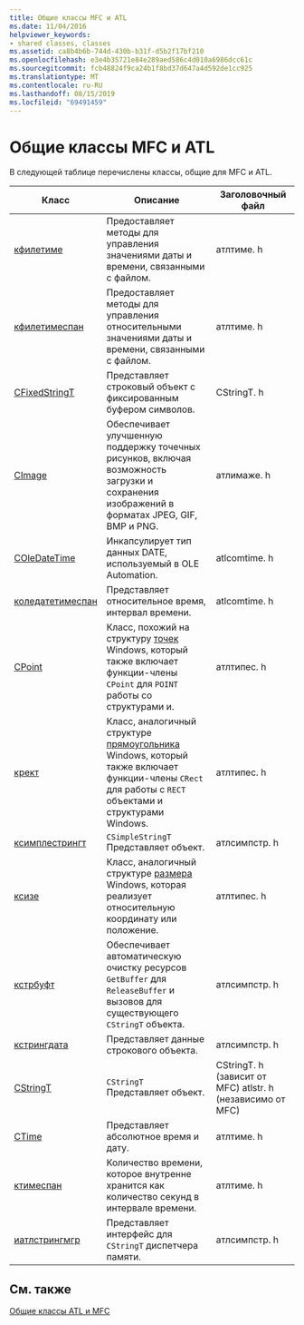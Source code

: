 ```yaml
---
title: Общие классы MFC и ATL
ms.date: 11/04/2016
helpviewer_keywords:
- shared classes, classes
ms.assetid: ca8b4b6b-744d-430b-b31f-d5b2f17bf210
ms.openlocfilehash: e3e4b35721e84e289aed586c4d010a6986dcc61c
ms.sourcegitcommit: fcb48824f9ca24b1f8bd37d647a4d592de1cc925
ms.translationtype: MT
ms.contentlocale: ru-RU
ms.lasthandoff: 08/15/2019
ms.locfileid: "69491459"
---
```

# <a name="classes-shared-by-mfc-and-atl"></a>Общие классы MFC и ATL

В следующей таблице перечислены классы, общие для MFC и ATL.

|Класс|Описание|Заголовочный файл|
|-----------|-----------------|-----------------|
|[кфилетиме](../../atl-mfc-shared/reference/cfiletime-class.md)|Предоставляет методы для управления значениями даты и времени, связанными с файлом.|атлтиме. h|
|[кфилетимеспан](../../atl-mfc-shared/reference/cfiletimespan-class.md)|Предоставляет методы для управления относительными значениями даты и времени, связанными с файлом.|атлтиме. h|
|[CFixedStringT](../../atl-mfc-shared/reference/cfixedstringt-class.md)|Представляет строковый объект с фиксированным буфером символов.|CStringT. h|
|[CImage](../../atl-mfc-shared/reference/cimage-class.md)|Обеспечивает улучшенную поддержку точечных рисунков, включая возможность загрузки и сохранения изображений в форматах JPEG, GIF, BMP и PNG.|атлимаже. h|
|[COleDateTime](../../atl-mfc-shared/reference/coledatetime-class.md)|Инкапсулирует тип данных DATE, используемый в OLE Automation.|atlcomtime. h|
|[коледатетимеспан](../../atl-mfc-shared/reference/coledatetimespan-class.md)|Представляет относительное время, интервал времени.|atlcomtime. h|
|[CPoint](../../atl-mfc-shared/reference/cpoint-class.md)|Класс, похожий на структуру [точек](/windows/win32/api/windef/ns-windef-point) Windows, который также включает функции-члены `CPoint` для `POINT` работы со структурами и.|атлтипес. h|
|[крект](../../atl-mfc-shared/reference/crect-class.md)|Класс, аналогичный структуре [прямоугольника](/windows/win32/api/windef/ns-windef-rect) Windows, который также включает функции-члены `CRect` для работы с `RECT` объектами и структурами Windows.|атлтипес. h|
|[ксимплестрингт](../../atl-mfc-shared/reference/csimplestringt-class.md)|`CSimpleStringT` Представляет объект.|атлсимпстр. h|
|[ксизе](../../atl-mfc-shared/reference/csize-class.md)|Класс, аналогичный структуре [размера](/windows/win32/api/windef/ns-windef-size) Windows, которая реализует относительную координату или положение.|атлтипес. h|
|[кстрбуфт](../../atl-mfc-shared/reference/cstrbuft-class.md)|Обеспечивает автоматическую очистку ресурсов `GetBuffer` для `ReleaseBuffer` и вызовов для существующего `CStringT` объекта.|атлсимпстр. h|
|[кстрингдата](../../atl-mfc-shared/reference/cstringdata-class.md)|Представляет данные строкового объекта.|атлсимпстр. h|
|[CStringT](../../atl-mfc-shared/reference/cstringt-class.md)|`CStringT` Представляет объект.|CStringT. h (зависит от MFC) atlstr. h (независимо от MFC)|
|[CTime](../../atl-mfc-shared/reference/ctime-class.md)|Представляет абсолютное время и дату.|атлтиме. h|
|[ктимеспан](../../atl-mfc-shared/reference/ctimespan-class.md)|Количество времени, которое внутренне хранится как количество секунд в интервале времени.|атлтиме. h|
|[иатлстрингмгр](../../atl-mfc-shared/reference/iatlstringmgr-class.md)|Представляет интерфейс для `CStringT` диспетчера памяти.|атлсимпстр. h|

## <a name="see-also"></a>См. также

[Общие классы ATL и MFC](../../atl-mfc-shared/atl-mfc-shared-classes.md)
